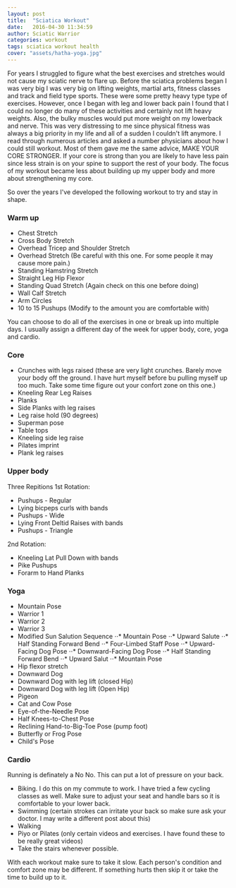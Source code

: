 ```yaml
---
layout: post
title:  "Sciatica Workout"
date:   2016-04-30 11:34:59
author: Sciatic Warrior
categories: workout
tags: sciatica workout health
cover: "assets/hatha-yoga.jpg"
---
```


For years I struggled to figure what the best exercises and stretches would not cause my sciatic nerve to flare up. Before the sciatica problems began I was very big I was very big on lifting weights, martial arts, fitness classes and track and field type sports. These were some pretty heavy type type of exercises. However, once I began with leg and lower back pain I found that I could no longer do many of these activities and certainly not lift heavy weights. Also, the bulky muscles would put more weight on my lowerback and nerve. This was very distressing to me since physical fitness was always a big priority in my life and all of a sudden I couldn't lift anymore. I read through numerous articles and asked a number physicians about how I could still workout. Most of them gave me the same advice, MAKE YOUR CORE STRONGER. If your core is strong than you are likely to have less pain since less strain is on your spine to support the rest of your body. The focus of my workout became less about building up my upper body and more about strengthening my core. 

So over the years I've developed the following workout to try and stay in shape.

### Warm up

* Chest Stretch 
* Cross Body Stretch
* Overhead Tricep and Shoulder Stretch
* Overhead Stretch (Be careful with this one. For some people it may cause more pain.)
* Standing Hamstring Stretch
* Straight Leg Hip Flexor 
* Standing Quad Stretch (Again check on this one before doing)
* Wall Calf Stretch
* Arm Circles
* 10 to 15 Pushups (Modify to the amount you are comfortable with)

You can choose to do all of the exercises in one or break up into multiple days. I usually assign a different day of the week for upper body, core, yoga and cardio.

### Core

* Crunches with legs raised (these are very light crunches. Barely move your body off the ground. I have hurt myself before bu pulling myself up too much. Take some time figure out your confort zone on this one.)
* Kneeling Rear Leg Raises
* Planks
* Side Planks with leg raises
* Leg raise hold (90 degrees)
* Superman pose
* Table tops
* Kneeling side leg raise
* Pilates imprint
* Plank leg raises

### Upper body

Three Repitions
1st Rotation:
* Pushups - Regular
* Lying bicpeps curls with bands
* Pushups - Wide
* Lying Front Deltid Raises with bands
* Pushups - Triangle

2nd Rotation:
* Kneeling Lat Pull Down with bands
* Pike Pushups
* Forarm to Hand Planks

### Yoga

* Mountain Pose
* Warrior 1
* Warrior 2
* Warrior 3
* Modified Sun Salution Sequence
⋅⋅* Mountain Pose
⋅⋅* Upward Salute
⋅⋅* Half Standing Forward Bend
⋅⋅* Four-Limbed Staff Pose
⋅⋅* Upward-Facing Dog Pose
⋅⋅* Downward-Facing Dog Pose
⋅⋅* Half Standing Forward Bend
⋅⋅* Upward Salut
⋅⋅* Mountain Pose
* Hip flexor stretch
* Downward Dog
* Downward Dog with leg lift (closed Hip)
* Downward Dog with leg lift (Open Hip)
* Pigeon
* Cat and Cow Pose
* Eye-of-the-Needle Pose
* Half Knees-to-Chest Pose
* Reclining Hand-to-Big-Toe Pose (pump foot)
* Butterfly or Frog Pose
* Child's Pose

### Cardio
Running is definately a No No. This can put a lot of pressure on your back. 

* Biking. I do this on my commute to work. I have tried a few cycling classes as well. Make sure to adjust your seat and handle bars so it is comfortable to your lower back.
* Swimming (certain strokes can irritate your back so make sure ask your doctor. I may write a different post about this)
* Walking
* Piyo or Pilates (only certain videos and exercises. I have found these to be really great videos)
* Take the stairs whenever possible. 

With each workout make sure to take it slow. Each person's condition and comfort zone may be different. If something hurts then skip it or take the time to build up to it. 
